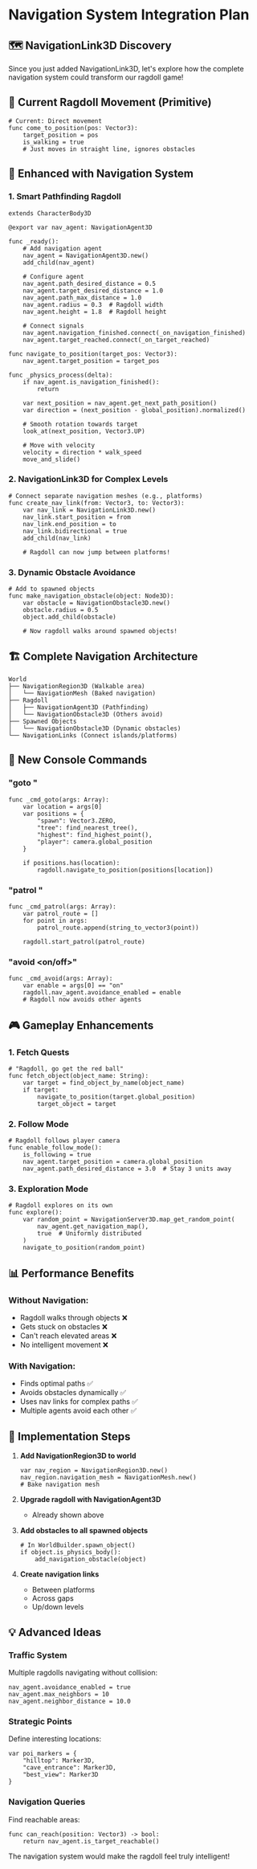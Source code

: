 # Navigation System Integration Plan

## 🗺️ NavigationLink3D Discovery

Since you just added NavigationLink3D, let's explore how the complete navigation system could transform our ragdoll game!

## 🎯 Current Ragdoll Movement (Primitive)
```gdscript
# Current: Direct movement
func come_to_position(pos: Vector3):
    target_position = pos
    is_walking = true
    # Just moves in straight line, ignores obstacles
```

## 🚀 Enhanced with Navigation System

### 1. Smart Pathfinding Ragdoll
```gdscript
extends CharacterBody3D

@export var nav_agent: NavigationAgent3D

func _ready():
    # Add navigation agent
    nav_agent = NavigationAgent3D.new()
    add_child(nav_agent)
    
    # Configure agent
    nav_agent.path_desired_distance = 0.5
    nav_agent.target_desired_distance = 1.0
    nav_agent.path_max_distance = 1.0
    nav_agent.radius = 0.3  # Ragdoll width
    nav_agent.height = 1.8  # Ragdoll height
    
    # Connect signals
    nav_agent.navigation_finished.connect(_on_navigation_finished)
    nav_agent.target_reached.connect(_on_target_reached)

func navigate_to_position(target_pos: Vector3):
    nav_agent.target_position = target_pos

func _physics_process(delta):
    if nav_agent.is_navigation_finished():
        return
        
    var next_position = nav_agent.get_next_path_position()
    var direction = (next_position - global_position).normalized()
    
    # Smooth rotation towards target
    look_at(next_position, Vector3.UP)
    
    # Move with velocity
    velocity = direction * walk_speed
    move_and_slide()
```

### 2. NavigationLink3D for Complex Levels
```gdscript
# Connect separate navigation meshes (e.g., platforms)
func create_nav_link(from: Vector3, to: Vector3):
    var nav_link = NavigationLink3D.new()
    nav_link.start_position = from
    nav_link.end_position = to
    nav_link.bidirectional = true
    add_child(nav_link)
    
    # Ragdoll can now jump between platforms!
```

### 3. Dynamic Obstacle Avoidance
```gdscript
# Add to spawned objects
func make_navigation_obstacle(object: Node3D):
    var obstacle = NavigationObstacle3D.new()
    obstacle.radius = 0.5
    object.add_child(obstacle)
    
    # Now ragdoll walks around spawned objects!
```

## 🏗️ Complete Navigation Architecture

```
World
├── NavigationRegion3D (Walkable area)
│   └── NavigationMesh (Baked navigation)
├── Ragdoll
│   ├── NavigationAgent3D (Pathfinding)
│   └── NavigationObstacle3D (Others avoid)
├── Spawned Objects
│   └── NavigationObstacle3D (Dynamic obstacles)
└── NavigationLinks (Connect islands/platforms)
```

## 🌟 New Console Commands

### "goto <location>"
```gdscript
func _cmd_goto(args: Array):
    var location = args[0]
    var positions = {
        "spawn": Vector3.ZERO,
        "tree": find_nearest_tree(),
        "highest": find_highest_point(),
        "player": camera.global_position
    }
    
    if positions.has(location):
        ragdoll.navigate_to_position(positions[location])
```

### "patrol <points>"
```gdscript
func _cmd_patrol(args: Array):
    var patrol_route = []
    for point in args:
        patrol_route.append(string_to_vector3(point))
    
    ragdoll.start_patrol(patrol_route)
```

### "avoid <on/off>"
```gdscript
func _cmd_avoid(args: Array):
    var enable = args[0] == "on"
    ragdoll.nav_agent.avoidance_enabled = enable
    # Ragdoll now avoids other agents
```

## 🎮 Gameplay Enhancements

### 1. Fetch Quests
```gdscript
# "Ragdoll, go get the red ball"
func fetch_object(object_name: String):
    var target = find_object_by_name(object_name)
    if target:
        navigate_to_position(target.global_position)
        target_object = target
```

### 2. Follow Mode
```gdscript
# Ragdoll follows player camera
func enable_follow_mode():
    is_following = true
    nav_agent.target_position = camera.global_position
    nav_agent.path_desired_distance = 3.0  # Stay 3 units away
```

### 3. Exploration Mode
```gdscript
# Ragdoll explores on its own
func explore():
    var random_point = NavigationServer3D.map_get_random_point(
        nav_agent.get_navigation_map(),
        true  # Uniformly distributed
    )
    navigate_to_position(random_point)
```

## 📊 Performance Benefits

### Without Navigation:
- Ragdoll walks through objects ❌
- Gets stuck on obstacles ❌
- Can't reach elevated areas ❌
- No intelligent movement ❌

### With Navigation:
- Finds optimal paths ✅
- Avoids obstacles dynamically ✅
- Uses nav links for complex paths ✅
- Multiple agents avoid each other ✅

## 🔧 Implementation Steps

1. **Add NavigationRegion3D to world**
   ```gdscript
   var nav_region = NavigationRegion3D.new()
   nav_region.navigation_mesh = NavigationMesh.new()
   # Bake navigation mesh
   ```

2. **Upgrade ragdoll with NavigationAgent3D**
   - Already shown above

3. **Add obstacles to all spawned objects**
   ```gdscript
   # In WorldBuilder.spawn_object()
   if object.is_physics_body():
       add_navigation_obstacle(object)
   ```

4. **Create navigation links**
   - Between platforms
   - Across gaps
   - Up/down levels

## 💡 Advanced Ideas

### Traffic System
Multiple ragdolls navigating without collision:
```gdscript
nav_agent.avoidance_enabled = true
nav_agent.max_neighbors = 10
nav_agent.neighbor_distance = 10.0
```

### Strategic Points
Define interesting locations:
```gdscript
var poi_markers = {
    "hilltop": Marker3D,
    "cave_entrance": Marker3D,
    "best_view": Marker3D
}
```

### Navigation Queries
Find reachable areas:
```gdscript
func can_reach(position: Vector3) -> bool:
    return nav_agent.is_target_reachable()
```

The navigation system would make the ragdoll feel truly intelligent!